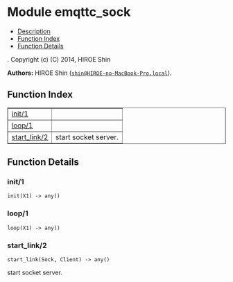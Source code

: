 

# Module emqttc_sock #
* [Description](#description)
* [Function Index](#index)
* [Function Details](#functions)


.
Copyright (c) (C) 2014, HIROE Shin

__Authors:__ HIROE Shin ([`shin@HIROE-no-MacBook-Pro.local`](mailto:shin@HIROE-no-MacBook-Pro.local)).
<a name="index"></a>

## Function Index ##


<table width="100%" border="1" cellspacing="0" cellpadding="2" summary="function index"><tr><td valign="top"><a href="#init-1">init/1</a></td><td></td></tr><tr><td valign="top"><a href="#loop-1">loop/1</a></td><td></td></tr><tr><td valign="top"><a href="#start_link-2">start_link/2</a></td><td>start socket server.</td></tr></table>


<a name="functions"></a>

## Function Details ##

<a name="init-1"></a>

### init/1 ###

`init(X1) -> any()`


<a name="loop-1"></a>

### loop/1 ###

`loop(X1) -> any()`


<a name="start_link-2"></a>

### start_link/2 ###

`start_link(Sock, Client) -> any()`

start socket server.

